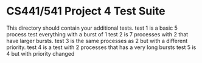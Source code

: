 # CS441/541 Project 4 Test Suite

This directory should contain your additional tests.
test 1 is a basic 5 process test everything with a burst of 1
test 2 is 7 processes with 2 that have larger bursts. 
test 3 is the same processes as 2 but with a different priority.
test 4 is a test with 2 processes that has a very long bursts 
test 5 is 4 but with priority changed
